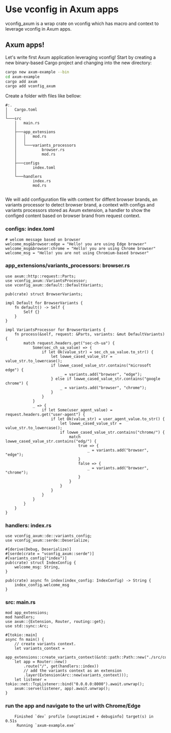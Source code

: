 # Use vconfig in Axum apps

vconfig_axum is a wrap crate on vconfig which has macro and context to leverage vconfig in Axum apps.

## Axum apps!

Let's write first Axum application leveraging vconfig! Start by creating a new binary-based
Cargo project and changing into the new directory:

```sh
cargo new axum-example --bin
cd axum-example
cargo add axum
cargo add vconfig_axum
```

Create a folder with files like bellow:
```
#:.
│   Cargo.toml
│
└───src
    │   main.rs
    │
    ├───app_extensions
    │   │   mod.rs
    │   │
    │   └───variants_processors
    │           browser.rs
    │           mod.rs
    │
    ├───configs
    │       index.toml
    │
    └───handlers
            index.rs
            mod.rs


```

We will add configuration file with content for diffent browser brands, an variants processor to detect browser brand, a context with configs and variants processors stored as Axum extension, a handler to show the configed content based on browser brand from request context.

### configs: index.toml
```
# welcom message based on browser
welcome_msg&browser:edge = "Hello! you are using Edge browser"
welcome_msg&browser:chrome = "Hello! you are using Chrome browser"
welcome_msg = "Hello! you are not using Chromium-based browser"
```

### app_extensions/variants_processors: browser.rs
```
use axum::http::request::Parts;
use vconfig_axum::VariantsProcessor;
use vconfig_axum::default::DefaultVariants;

pub(crate) struct BrowserVariants;

impl Default for BrowserVariants {
    fn default() -> Self {
        Self {}
    }
}

impl VariantsProcessor for BrowserVariants {
    fn process(&self, request: &Parts, variants: &mut DefaultVariants) {
        match request.headers.get("sec-ch-ua") {
            Some(sec_ch_ua_value) => {
                if let Ok(value_str) = sec_ch_ua_value.to_str() {
                    let lowwe_cased_value_str = value_str.to_lowercase();
                    if lowwe_cased_value_str.contains("microsoft edge") {
                        _ = variants.add("browser", "edge");
                    } else if lowwe_cased_value_str.contains("google chrome") {
                        _ = variants.add("browser", "chrome");
                    }
                }
            }
            _ => {
                if let Some(user_agent_value) = request.headers.get("user-agent") {
                    if let Ok(value_str) = user_agent_value.to_str() {
                        let lowwe_cased_value_str = value_str.to_lowercase();
                        if lowwe_cased_value_str.contains("chrome/") {
                            match lowwe_cased_value_str.contains("edg/") {
                                true => {
                                    _ = variants.add("browser", "edge");
                                }
                                false => {
                                    _ = variants.add("browser", "chrome");
                                }
                            }
                        }
                    }
                }
            }
        }
    }
}
```

### handlers: index.rs
```
use vconfig_axum::de::variants_config;
use vconfig_axum::serde::Deserialize;

#[derive(Debug, Deserialize)]
#[serde(crate = "vconfig_axum::serde")]
#[variants_config("index")]
pub(crate) struct IndexConfig {
    welcome_msg: String,
}

pub(crate) async fn index(index_config: IndexConfig) -> String {
    index_config.welcome_msg
}

```

### src: main.rs
```
mod app_extensions;
mod handlers;
use axum::{Extension, Router, routing::get};
use std::sync::Arc;

#[tokio::main]
async fn main() {
    // create variants context.
    let variants_context =
        app_extensions::create_variants_context(&std::path::Path::new("./src/configs")).unwrap();
    let app = Router::new()
        .route("/", get(handlers::index))
        // add the variants context as an extension
        .layer(Extension(Arc::new(variants_context)));
    let listener = tokio::net::TcpListener::bind("0.0.0.0:8000").await.unwrap();
    axum::serve(listener, app).await.unwrap();
}
```

### run the app and navigate to the url with Chrome/Edge
```
    Finished `dev` profile [unoptimized + debuginfo] target(s) in 0.51s
     Running `axum-example.exe`
```